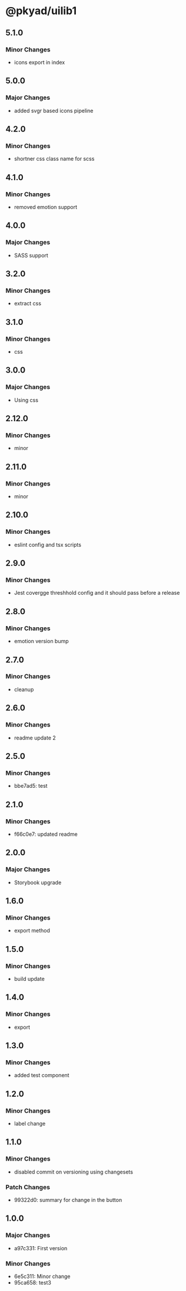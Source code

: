 # @pkyad/uilib1

## 5.1.0

### Minor Changes

- icons export in index

## 5.0.0

### Major Changes

- added svgr based icons pipeline

## 4.2.0

### Minor Changes

- shortner css class name for scss

## 4.1.0

### Minor Changes

- removed emotion support

## 4.0.0

### Major Changes

- SASS support

## 3.2.0

### Minor Changes

- extract css

## 3.1.0

### Minor Changes

- css

## 3.0.0

### Major Changes

- Using css

## 2.12.0

### Minor Changes

- minor

## 2.11.0

### Minor Changes

- minor

## 2.10.0

### Minor Changes

- eslint config and tsx scripts

## 2.9.0

### Minor Changes

- Jest covergge threshhold config and it should pass before a release

## 2.8.0

### Minor Changes

- emotion version bump

## 2.7.0

### Minor Changes

- cleanup

## 2.6.0

### Minor Changes

- readme update 2

## 2.5.0

### Minor Changes

- bbe7ad5: test

## 2.1.0

### Minor Changes

- f66c0e7: updated readme

## 2.0.0

### Major Changes

- Storybook upgrade

## 1.6.0

### Minor Changes

- export method

## 1.5.0

### Minor Changes

- build update

## 1.4.0

### Minor Changes

- export

## 1.3.0

### Minor Changes

- added test component

## 1.2.0

### Minor Changes

- label change

## 1.1.0

### Minor Changes

- disabled commit on versioning using changesets

### Patch Changes

- 99322d0: summary for change in the button

## 1.0.0

### Major Changes

- a97c331: First version

### Minor Changes

- 6e5c311: Minor change
- 95ca658: test3
